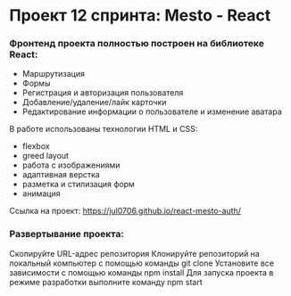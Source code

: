 # Проект 12 спринта: Mesto - React

### Фронтенд проекта полностью построен на библиотеке React:

- Маршрутизация
- Формы
- Регистрация и авторизация пользователя
- Добавление/удаление/лайк карточки
- Редактирование информации о пользователе и изменение аватара

В работе использованы технологии HTML и CSS:

- flexbox
- greed layout
- работа с изображениями
- адаптивная верстка
- разметка и стилизация форм
- анимация

Ссылка на проект: https://jul0706.github.io/react-mesto-auth/

### Развертывание проекта:

Скопируйте URL-адрес репозитория
Клонируйте репозиторий на локальный компьютер с помощью команды git clone
Установите все зависимости с помощью команды npm install
Для запуска проекта в режиме разработки выполните команду npm start

